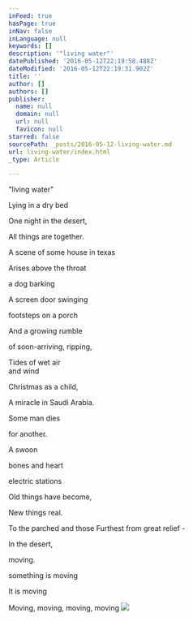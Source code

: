 ```yaml
---
inFeed: true
hasPage: true
inNav: false
inLanguage: null
keywords: []
description: '"living water"'
datePublished: '2016-05-12T22:19:58.488Z'
dateModified: '2016-05-12T22:19:31.902Z'
title: ''
author: []
authors: []
publisher:
  name: null
  domain: null
  url: null
  favicon: null
starred: false
sourcePath: _posts/2016-05-12-living-water.md
url: living-water/index.html
_type: Article

---
```

"living water"

Lying in a dry bed

One night in the desert,

All things are together.

A scene of some house in texas

Arises above the throat

a dog barking

A screen door swinging

footsteps on a porch

And a growing rumble

of soon-arriving, ripping,

Tides of wet air   
and wind

Christmas as a child,

A miracle in Saudi Arabia.

Some man dies

for another.

A swoon

bones and heart

electric stations

Old things have become,

New things real.

To the parched and those Furthest from great relief -

In the desert,

moving.

something is moving

It is moving

Moving, moving, moving, moving
![](https://the-grid-user-content.s3-us-west-2.amazonaws.com/49487560-666e-41b1-a723-c9aa3383d8bd.jpg)